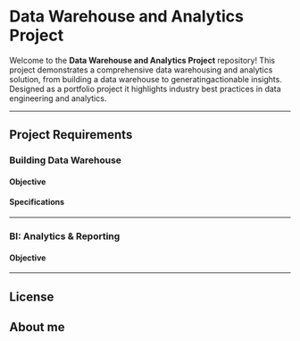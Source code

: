 # Data Warehouse and Analytics Project

Welcome to the **Data Warehouse and Analytics Project** repository!
This project demonstrates a comprehensive data warehousing and analytics solution, from building a data warehouse to generatingactionable insights. Designed as a portfolio project it highlights industry best practices in data engineering and analytics.

---
## **Project Requirements**

### Building Data Warehouse

#### Objective

#### Specifications

---

### BI: Analytics & Reporting

#### Objective

---

## License

## About me
